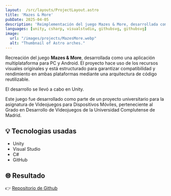 ```yaml
---
layout:  /src/layouts/ProjectLayout.astro
title: 'Mazes & More'
pubDate: 2025-04-05
description: 'Reimplementación del juego Mazes & More, desarrollada como una aplicación multiplataforma para PC y Android.'
languages: [unity, csharp, visualstudio, githubsvg, githubsvg]
image:
  url: "/images/projects/MazesMore.webp"
  alt: "Thumbnail of Astro arches."
--- 
```


Recreación del juego **Mazes & More**, desarrollada como una aplicación multiplataforma para PC y Android. El proyecto hace uso de los recursos visuales originales y está estructurado para garantizar compatibilidad y rendimiento en ambas plataformas mediante una arquitectura de código reutilizable.

El desarrollo se llevó a cabo en Unity.

Este juego fue desarrollado como parte de un proyecto universitario para la asignatura de Videojuegos para Dispositivos Móviles, perteneciente al Grado en Desarrollo de Videojuegos de la Universidad Complutense de Madrid.

## 💡 Tecnologias usadas

- Unity
- Visual Studio
- C#
- GitHub


## 🌐 Resultado

👉 [Repositorio de Github](https://github.com/onaranjoUCM/VM/tree/main/Practica2)